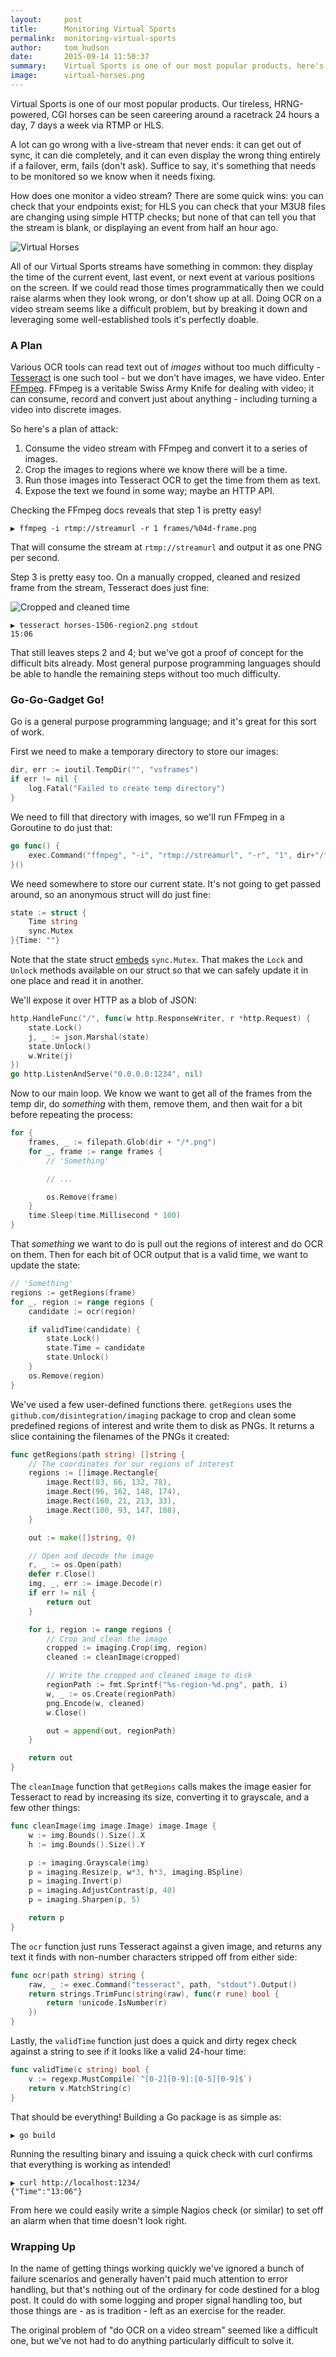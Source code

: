 ```yaml
---
layout:     post
title:      Monitoring Virtual Sports
permalink:  monitoring-virtual-sports
author:     tom_hudson
date:       2015-09-14 11:50:37
summary:    Virtual Sports is one of our most popular products, here's one of the ways we improved our monitoring of it.
image:      virtual-horses.png
---
```


Virtual Sports is one of our most popular products. Our tireless, HRNG-powered, CGI horses can be seen
careering around a racetrack 24 hours a day, 7 days a week via RTMP or HLS.

A lot can go wrong with a live-stream that never ends: it can get out of sync, it can die completely,
and it can even display the wrong thing entirely if a failover, erm, fails (don't ask). Suffice to say, it's
something that needs to be monitored so we know when it needs fixing.

How does one monitor a video stream? There are some quick wins: you can check that your endpoints exist;
for HLS you can check that your M3U8 files are changing using simple HTTP checks; but none of that
can tell you that the stream is blank, or displaying an event from half an hour ago.

![Virtual Horses](/images/virtual-horses.png)

All of our Virtual Sports streams have something in common: they display the time of the current event,
last event, or next event at various positions on the screen. If we could read those times programmatically
then we could raise alarms when they look wrong, or don't show up at all. Doing OCR on a video stream
seems like a difficult problem, but by breaking it down and leveraging some well-established tools
it's perfectly doable.

### A Plan

Various OCR tools can read text out of *images* without too much difficulty - [Tesseract](https://en.wikipedia.org/wiki/Tesseract_(software)) is one such tool -
but we don't have images, we have video. Enter [FFmpeg](https://www.ffmpeg.org/).
FFmpeg is a veritable Swiss Army Knife for dealing with video; it can consume, record and convert just about anything - including turning a video into discrete images.

So here's a plan of attack:

1. Consume the video stream with FFmpeg and convert it to a series of images.
2. Crop the images to regions where we know there will be a time.
3. Run those images into Tesseract OCR to get the time from them as text.
4. Expose the text we found in some way; maybe an HTTP API.

Checking the FFmpeg docs reveals that step 1 is pretty easy!

    ▶ ffmpeg -i rtmp://streamurl -r 1 frames/%04d-frame.png  

That will consume the stream at `rtmp://streamurl` and output it as one PNG per second.

Step 3 is pretty easy too. On a manually cropped, cleaned and resized frame from the stream, Tesseract does just fine:

![Cropped and cleaned time](/images/virtual-horses-1506.png)

    ▶ tesseract horses-1506-region2.png stdout
    15:06

That still leaves steps 2 and 4; but we've got a proof of concept for the difficult bits already.
Most general purpose programming languages should be able to handle the remaining steps
without too much difficulty.

### Go-Go-Gadget Go!

Go is a general purpose programming language; and it's great for this sort of work.

First we need to make a temporary directory to store our images:

```go
dir, err := ioutil.TempDir("", "vsframes")
if err != nil {
    log.Fatal("Failed to create temp directory")
}
```

We need to fill that directory with images, so we'll run FFmpeg in a Goroutine to do just that:

```go
go func() {
    exec.Command("ffmpeg", "-i", "rtmp://streamurl", "-r", "1", dir+"/frame-%04d.png").Run()
}()
```

We need somewhere to store our current state. It's not going to get passed around, so an anonymous struct will do just fine:

```go
state := struct {
    Time string
    sync.Mutex
}{Time: ""}
```

Note that the state struct [embeds](https://golang.org/doc/effective_go.html#embedding) `sync.Mutex`.
That makes the `Lock` and `Unlock` methods available on our struct so that we can safely update
it in one place and read it in another.

We'll expose it over HTTP as a blob of JSON:

```go
http.HandleFunc("/", func(w http.ResponseWriter, r *http.Request) {
    state.Lock()
    j, _ := json.Marshal(state)
    state.Unlock()
    w.Write(j)
})
go http.ListenAndServe("0.0.0.0:1234", nil)
```

Now to our main loop. We know we want to get all of the frames from the temp dir, do
*something* with them, remove them, and then wait for a bit before repeating the process:

```go
for {
    frames, _ := filepath.Glob(dir + "/*.png")
    for _, frame := range frames {
        // 'Something'

        // ...

        os.Remove(frame)
    }
    time.Sleep(time.Millisecond * 100)
}
```

That *something* we want to do is pull out the regions of interest and do OCR on them.
Then for each bit of OCR output that is a valid time, we want to update the state:

```go
// 'Something'
regions := getRegions(frame)
for _, region := range regions {
    candidate := ocr(region)

    if validTime(candidate) {
        state.Lock()
        state.Time = candidate
        state.Unlock()
    }
    os.Remove(region)
}
```

We've used a few user-defined functions there. `getRegions` uses the `github.com/disintegration/imaging`
package to crop and clean some predefined regions of interest and write them to disk as PNGs.
It returns a slice containing the filenames of the PNGs it created:

```go
func getRegions(path string) []string {
    // The coordinates for our regions of interest
    regions := []image.Rectangle{
        image.Rect(83, 66, 132, 78),
        image.Rect(96, 162, 148, 174),
        image.Rect(160, 21, 213, 33),
        image.Rect(100, 93, 147, 108),
    }

    out := make([]string, 0)

    // Open and decode the image
    r, _ := os.Open(path)
    defer r.Close()
    img, _, err := image.Decode(r)
    if err != nil {
        return out
    }

    for i, region := range regions {
        // Crop and clean the image
        cropped := imaging.Crop(img, region)
        cleaned := cleanImage(cropped)

        // Write the cropped and cleaned image to disk
        regionPath := fmt.Sprintf("%s-region-%d.png", path, i)
        w, _ := os.Create(regionPath)
        png.Encode(w, cleaned)
        w.Close()

        out = append(out, regionPath)
    }

    return out
}
```

The `cleanImage` function that `getRegions` calls makes the image easier for Tesseract
to read by increasing its size, converting it to grayscale, and a few other things:

```go
func cleanImage(img image.Image) image.Image {
    w := img.Bounds().Size().X
    h := img.Bounds().Size().Y

    p := imaging.Grayscale(img)
    p = imaging.Resize(p, w*3, h*3, imaging.BSpline)
    p = imaging.Invert(p)
    p = imaging.AdjustContrast(p, 40)
    p = imaging.Sharpen(p, 5)

    return p
}
```

The `ocr` function just runs Tesseract against a given image, and returns any text it
finds with non-number characters stripped off from either side:

```go
func ocr(path string) string {
    raw, _ := exec.Command("tesseract", path, "stdout").Output()
    return strings.TrimFunc(string(raw), func(r rune) bool {
        return !unicode.IsNumber(r)
    })
}
```

Lastly, the `validTime` function just does a quick and dirty regex check against a string
to see if it looks like a valid 24-hour time:

```go
func validTime(c string) bool {
    v := regexp.MustCompile(`^[0-2][0-9]:[0-5][0-9]$`)
    return v.MatchString(c)
}
```

That should be everything! Building a Go package is as simple as:

    ▶ go build

Running the resulting binary and issuing a quick check with curl confirms that everything
is working as intended!

    ▶ curl http://localhost:1234/
    {"Time":"13:06"}

From here we could easily write a simple Nagios check (or similar) to set off an alarm when that time
doesn't look right.

### Wrapping Up

In the name of getting things working quickly we've ignored a bunch of failure
scenarios and generally haven't paid much attention to error handling, but that's
nothing out of the ordinary for code destined for a blog post. It could do with
some logging and proper signal handling too, but those things are - as is tradition -
left as an exercise for the reader.

The original problem of "do OCR on a video stream" seemed like a difficult one, but
we've not had to do anything particularly difficult to solve it.
